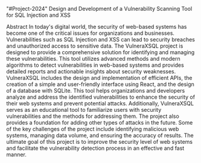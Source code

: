 "#Project-2024" 
Design and Development of a Vulnerability Scanning Tool for SQL Injection and XSS

Abstract
In today's digital world, the security of web-based systems has become one of the critical
issues for organizations and businesses. Vulnerabilities such as SQL Injection and XSS can lead
to security breaches and unauthorized access to sensitive data. The VulneraXSQL project is
designed to provide a comprehensive solution for identifying and managing these vulnerabilities.
This tool utilizes advanced methods and modern algorithms to detect vulnerabilities in web-based
systems and provides detailed reports and actionable insights about security weaknesses.
VulneraXSQL includes the design and implementation of efficient APIs, the creation of a simple
and user-friendly interface using React, and the design of a database with SQLite. This tool helps
organizations and developers analyze and address the identified vulnerabilities to enhance the
security of their web systems and prevent potential attacks. Additionally, VulneraXSQL serves as
an educational tool to familiarize users with security vulnerabilities and the methods for addressing
them. The project also provides a foundation for adding other types of attacks in the future. Some
of the key challenges of the project include identifying malicious web systems, managing data
volume, and ensuring the accuracy of results. The ultimate goal of this project is to improve the
security level of web systems and facilitate the vulnerability detection process in an effective and
fast manner.

